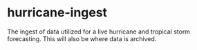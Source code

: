 # hurricane-ingest
The ingest of data utilized for a live hurricane and tropical storm forecasting. This will also be where data is archived.
